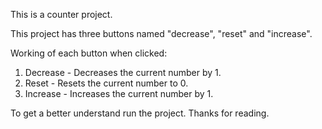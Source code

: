 This is a counter project.

This project has three buttons named "decrease", "reset" and "increase".

Working of each button when clicked:
1. Decrease - Decreases the current number by 1.
2. Reset    - Resets the current number to 0.
3. Increase - Increases the current number by 1.

To get a better understand run the project.
Thanks for reading.
